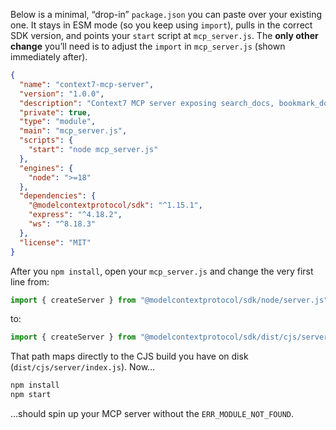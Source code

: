 Below is a minimal, “drop-in” `package.json` you can paste over your existing one. It stays in ESM mode (so you keep using `import`), pulls in the correct SDK version, and points your `start` script at `mcp_server.js`. The **only other change** you’ll need is to adjust the `import` in `mcp_server.js` (shown immediately after).

```json
{
  "name": "context7-mcp-server",
  "version": "1.0.0",
  "description": "Context7 MCP server exposing search_docs, bookmark_doc & list_bookmarks over WebSocket",
  "private": true,
  "type": "module",
  "main": "mcp_server.js",
  "scripts": {
    "start": "node mcp_server.js"
  },
  "engines": {
    "node": ">=18"
  },
  "dependencies": {
    "@modelcontextprotocol/sdk": "^1.15.1",
    "express": "^4.18.2",
    "ws": "^8.18.3"
  },
  "license": "MIT"
}
```

After you `npm install`, open your `mcp_server.js` and change the very first line from:

```js
import { createServer } from "@modelcontextprotocol/sdk/node/server.js";
```

to:

```js
import { createServer } from "@modelcontextprotocol/sdk/dist/cjs/server/index.js";
```

That path maps directly to the CJS build you have on disk (`dist/cjs/server/index.js`). Now…

```bash
npm install
npm start
```

…should spin up your MCP server without the `ERR_MODULE_NOT_FOUND`.
